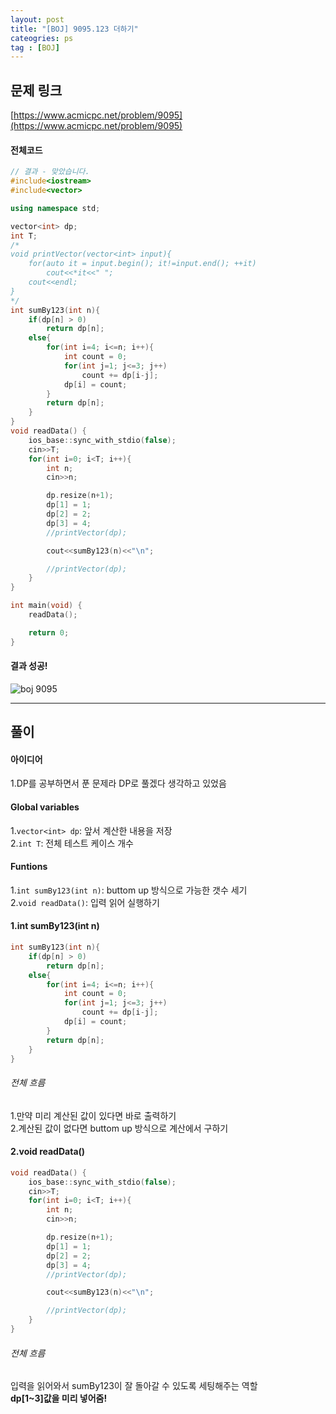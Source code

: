 ```yaml
---
layout: post
title: "[BOJ] 9095.123 더하기"
cateogries: ps
tag : [BOJ]
---
```


## 문제 링크<br>
 [https://www.acmicpc.net/problem/9095](https://www.acmicpc.net/problem/9095)<br>

#### 전체코드<br>
```cpp
// 결과 - 맞았습니다.
#include<iostream>
#include<vector>

using namespace std;

vector<int> dp;
int T;
/*
void printVector(vector<int> input){
    for(auto it = input.begin(); it!=input.end(); ++it)
        cout<<*it<<" ";
    cout<<endl;
}
*/
int sumBy123(int n){
    if(dp[n] > 0)
        return dp[n];
    else{
        for(int i=4; i<=n; i++){
            int count = 0;
            for(int j=1; j<=3; j++)
                count += dp[i-j];
            dp[i] = count;
        }
        return dp[n];
    }
}
void readData() {
    ios_base::sync_with_stdio(false);
    cin>>T;
    for(int i=0; i<T; i++){
        int n;
        cin>>n;

        dp.resize(n+1);
        dp[1] = 1;
        dp[2] = 2;
        dp[3] = 4;
        //printVector(dp);

        cout<<sumBy123(n)<<"\n";

        //printVector(dp);
    }
}

int main(void) {
    readData();

    return 0;
}
```

#### 결과 성공!<br>
![boj 9095](https://krispedia.github.io/assets/images/boj_9095.jpg)

---

## 풀이<br>

#### 아이디어 <br>
1.DP를 공부하면서 푼 문제라 DP로 풀겠다 생각하고 있었음<br>

#### Global variables<br>
1.`vector<int> dp`: 앞서 계산한 내용을 저장<br>
2.`int T`: 전체 테스트 케이스 개수<br>

#### Funtions<br>
1.`int sumBy123(int n)`: buttom up 방식으로 가능한 갯수 세기<br>
2.`void readData()`: 입력 읽어 실행하기<br>

#### 1.int sumBy123(int n)<br>
```cpp
int sumBy123(int n){
    if(dp[n] > 0)
        return dp[n];
    else{
        for(int i=4; i<=n; i++){
            int count = 0;
            for(int j=1; j<=3; j++)
                count += dp[i-j];
            dp[i] = count;
        }
        return dp[n];
    }
}
```

###### 전체 흐름<br>
1.만약 미리 계산된 값이 있다면 바로 출력하기<br>
2.계산된 값이 없다면 buttom up 방식으로 계산에서 구하기<br>

#### 2.void readData()<br>
```cpp
void readData() {
    ios_base::sync_with_stdio(false);
    cin>>T;
    for(int i=0; i<T; i++){
        int n;
        cin>>n;

        dp.resize(n+1);
        dp[1] = 1;
        dp[2] = 2;
        dp[3] = 4;
        //printVector(dp);

        cout<<sumBy123(n)<<"\n";

        //printVector(dp);
    }
}
```

###### 전체 흐름<br>
입력을 읽어와서 sumBy123이 잘 돌아갈 수 있도록 세팅해주는 역할<br>
**dp[1~3]값을 미리 넣어줌!**<br>